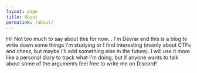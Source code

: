 ```yaml
---
layout: page
title: About
permalink: /about/
---
```


Hi! Not too much to say about this for now... I'm Devrar and this is a blog to write down some things I'm studying or I find interesting (mainly about CTFs and chess, but maybe I'll add something else in the future). I will use it more like a personal diary to track what I'm doing, but if anyone wants to talk about some of the arguments feel free to write me on Discord!